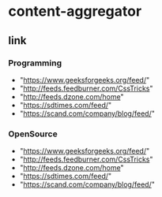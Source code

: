 # content-aggregator

## link

### Programming

  - "https://www.geeksforgeeks.org/feed/"
  - "http://feeds.feedburner.com/CssTricks"
  - "http://feeds.dzone.com/home"
  - "https://sdtimes.com/feed/"
  - "https://scand.com/company/blog/feed/"

### OpenSource

  - "https://www.geeksforgeeks.org/feed/"
  - "http://feeds.feedburner.com/CssTricks"
  - "http://feeds.dzone.com/home"
  - "https://sdtimes.com/feed/"
  - "https://scand.com/company/blog/feed/"
